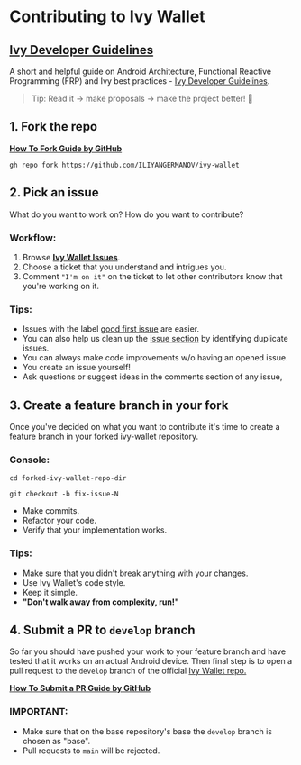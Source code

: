 # Contributing to Ivy Wallet

## [Ivy Developer Guidelines](docs/Developer-Guidelines.md)

A short and helpful guide on Android Architecture, Functional Reactive Programming (FRP) and Ivy best practices - [Ivy Developer Guidelines](docs/Developer-Guidelines.md).

> Tip: Read it -> make proposals -> make the project better! :rocket:

## 1. Fork the repo

**[How To Fork Guide by GitHub](https://docs.github.com/en/get-started/quickstart/fork-a-repo)**

`gh repo fork https://github.com/ILIYANGERMANOV/ivy-wallet`

## 2. Pick an issue

What do you want to work on? How do you want to contribute?

### Workflow:

1. Browse **[Ivy Wallet Issues](https://github.com/ILIYANGERMANOV/ivy-wallet/issues)**.
2. Choose a ticket that you understand and intrigues you.
3. Comment `"I'm on it"` on the ticket to let other contributors know that you're working on it.

### Tips:

- Issues with the
  label [good first issue](https://github.com/ILIYANGERMANOV/ivy-wallet/issues?q=is%3Aissue+is%3Aopen+label%3A%22good+first+issue%22)
  are easier.
- You can also help us clean up the [issue section](https://github.com/ILIYANGERMANOV/ivy-wallet/issues) by identifying duplicate issues.
- You can always make code improvements w/o having an opened issue.
- You create an issue yourself!
- Ask questions or suggest ideas in the comments section of any issue,

## 3. Create a feature branch in your fork

Once you've decided on what you want to contribute it's time to create a feature branch in your forked ivy-wallet
repository.

### Console:

`cd forked-ivy-wallet-repo-dir`

`git checkout -b fix-issue-N`

- Make commits.
- Refactor your code.
- Verify that your implementation works.

### Tips:

- Make sure that you didn't break anything with your changes.
- Use Ivy Wallet's code style.
- Keep it simple.
- **"Don't walk away from complexity, run!"**

## 4. Submit a PR to `develop` branch

So far you should have pushed your work to your feature branch and have tested that it works on an actual Android
device. Then final step is to open a pull request to the `develop` branch of the
official [Ivy Wallet repo.](https://github.com/ILIYANGERMANOV/ivy-wallet/pulls)

**[How To Submit a PR Guide by GitHub](https://docs.github.com/en/pull-requests/collaborating-with-pull-requests/proposing-changes-to-your-work-with-pull-requests/creating-a-pull-request-from-a-fork)**

### IMPORTANT:

- Make sure that on the base repository's base the `develop` branch is chosen as "base".
- Pull requests to `main` will be rejected.
